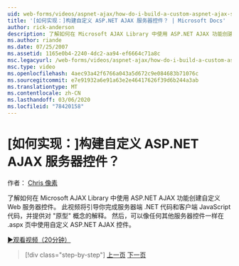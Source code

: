 ```yaml
---
uid: web-forms/videos/aspnet-ajax/how-do-i-build-a-custom-aspnet-ajax-server-control
title: '[如何实现：]构建自定义 ASP.NET AJAX 服务器控件？ | Microsoft Docs'
author: rick-anderson
description: 了解如何在 Microsoft AJAX Library 中使用 ASP.NET AJAX 功能创建自定义 Web 服务器控件。 本视频将引导你 。
ms.author: riande
ms.date: 07/25/2007
ms.assetid: 1165e0b4-2240-4dc2-aa94-ef6664c71a8c
msc.legacyurl: /web-forms/videos/aspnet-ajax/how-do-i-build-a-custom-aspnet-ajax-server-control
msc.type: video
ms.openlocfilehash: 4aec93a42f6766a043a5d672c9e084683b71076c
ms.sourcegitcommit: e7e91932a6e91a63e2e46417626f39d6b244a3ab
ms.translationtype: MT
ms.contentlocale: zh-CN
ms.lasthandoff: 03/06/2020
ms.locfileid: "78420158"
---
```

# <a name="how-do-i-build-a-custom-aspnet-ajax-server-control"></a>[如何实现：]构建自定义 ASP.NET AJAX 服务器控件？

作者： [Chris 像素](https://twitter.com/chrispels)

了解如何在 Microsoft AJAX Library 中使用 ASP.NET AJAX 功能创建自定义 Web 服务器控件。 此视频将引导你完成服务器端 .NET 代码和客户端 JavaScript 代码，并提供对 "原型" 概念的解释。 然后，可以像任何其他服务器控件一样在 .aspx 页中使用自定义 ASP.NET AJAX 控件。

[&#9654;观看视频（20分钟）](https://channel9.msdn.com/Blogs/ASP-NET-Site-Videos/how-do-i-build-a-custom-aspnet-ajax-server-control)

> [!div class="step-by-step"]
> [上一页](how-do-i-debug-aspnet-ajax-applications-using-visual-studio-2005.md)
> [下一页](how-do-i-use-javascript-to-refresh-an-aspnet-ajax-updatepanel.md)
